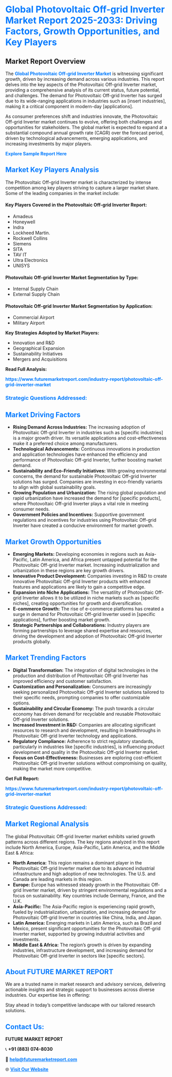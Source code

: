 <h1 style="color: #007BFF;">Global Photovoltaic Off-grid Inverter Market Report 2025-2033: Driving Factors, Growth Opportunities, and Key Players</h1>

<section id="overview">
<h2>Market Report Overview</h2>
<p>The <a href="https://www.futuremarketreport.com/industry-report/photovoltaic-off-grid-inverter-market" style="color: #007BFF; text-decoration: none;"><strong>Global Photovoltaic Off-grid Inverter Market</strong></a> is witnessing significant growth, driven by increasing demand across various industries. This report delves into the key aspects of the Photovoltaic Off-grid Inverter market, providing a comprehensive analysis of its current status, future potential, and challenges. The demand for Photovoltaic Off-grid Inverter has surged due to its wide-ranging applications in industries such as [insert industries], making it a critical component in modern-day [applications].</p>
<p>As consumer preferences shift and industries innovate, the Photovoltaic Off-grid Inverter market continues to evolve, offering both challenges and opportunities for stakeholders. The global market is expected to expand at a substantial compound annual growth rate (CAGR) over the forecast period, driven by technological advancements, emerging applications, and increasing investments by major players.</p>
</section>

<section id="overview">
<p><a href="https://www.futuremarketreport.com/request-sample/reportId=35138" style="color: #007BFF; text-decoration: none;"><strong>Explore Sample Report Here</strong></a></p>
</section>

<section id="key-players">
<h2 style="color: #007BFF;">Market Key Players Analysis</h2>
<p>The Photovoltaic Off-grid Inverter market is characterized by intense competition among key players striving to capture a larger market share. Some of the leading companies in the market include:</p>
<h4>Key Players Covered in the Photovoltaic Off-grid Inverter Report:</h4>
<ul><li>Amadeus</li><li>Honeywell</li><li>Indra</li><li>Lockheed Martin.</li><li>Rockwell Collins</li><li>Siemens</li><li>SITA</li><li>TAV IT</li><li>Ultra Electronics</li><li>UNISYS</li></ul>
<h4>Photovoltaic Off-grid Inverter Market Segmentation by Type:</h4>
<ul><li>Internal Supply Chain</li><li>External Supply Chain</li></ul>

<h4>Photovoltaic Off-grid Inverter Market Segmentation by Application:</h4>
<ul><li>Commercial Airport</li><li>Military Airport</li></ul>
<p><strong>Key Strategies Adopted by Market Players:</strong></p>
<ul>
<li>Innovation and R&D</li>
<li>Geographical Expansion</li>
<li>Sustainability Initiatives</li>
<li>Mergers and Acquisitions</li>
</ul>
</section>

<section>
<p><strong>Read Full Analysis: </strong></p><a href="https://www.futuremarketreport.com/industry-report/photovoltaic-off-grid-inverter-market" style="color: #007BFF; text-decoration: none;"><strong>https://www.futuremarketreport.com/industry-report/photovoltaic-off-grid-inverter-market</strong></a>
<h3 style="color: #007BFF;">Strategic Questions Addressed:</h3>
</section>

<section id="driving-factors">
<h2 style="color: #007BFF;">Market Driving Factors</h2>
<ul>
<li><strong>Rising Demand Across Industries:</strong> The increasing adoption of Photovoltaic Off-grid Inverter in industries such as [specific industries] is a major growth driver. Its versatile applications and cost-effectiveness make it a preferred choice among manufacturers.</li>
<li><strong>Technological Advancements:</strong> Continuous innovations in production and application technologies have enhanced the efficiency and performance of Photovoltaic Off-grid Inverter, further boosting market demand.</li>
<li><strong>Sustainability and Eco-Friendly Initiatives:</strong> With growing environmental concerns, the demand for sustainable Photovoltaic Off-grid Inverter solutions has surged. Companies are investing in eco-friendly variants to align with global sustainability goals.</li>
<li><strong>Growing Population and Urbanization:</strong> The rising global population and rapid urbanization have increased the demand for [specific products], where Photovoltaic Off-grid Inverter plays a vital role in meeting consumer needs.</li>
<li><strong>Government Policies and Incentives:</strong> Supportive government regulations and incentives for industries using Photovoltaic Off-grid Inverter have created a conducive environment for market growth.</li>
</ul>
</section>

<section id="growth-opportunities">
<h2 style="color: #007BFF;">Market Growth Opportunities</h2>
<ul>
<li><strong>Emerging Markets:</strong> Developing economies in regions such as Asia-Pacific, Latin America, and Africa present untapped potential for the Photovoltaic Off-grid Inverter market. Increasing industrialization and urbanization in these regions are key growth drivers.</li>
<li><strong>Innovative Product Development:</strong> Companies investing in R&D to create innovative Photovoltaic Off-grid Inverter products with enhanced features and applications are likely to gain a competitive edge.</li>
<li><strong>Expansion into Niche Applications:</strong> The versatility of Photovoltaic Off-grid Inverter allows it to be utilized in niche markets such as [specific niches], creating opportunities for growth and diversification.</li>
<li><strong>E-commerce Growth:</strong> The rise of e-commerce platforms has created a surge in demand for Photovoltaic Off-grid Inverter used in [specific applications], further boosting market growth.</li>
<li><strong>Strategic Partnerships and Collaborations:</strong> Industry players are forming partnerships to leverage shared expertise and resources, driving the development and adoption of Photovoltaic Off-grid Inverter products globally.</li>
</ul>
</section>

<section id="trending-factors">
<h2 style="color: #007BFF;">Market Trending Factors</h2>
<ul>
<li><strong>Digital Transformation:</strong> The integration of digital technologies in the production and distribution of Photovoltaic Off-grid Inverter has improved efficiency and customer satisfaction.</li>
<li><strong>Customization and Personalization:</strong> Consumers are increasingly seeking personalized Photovoltaic Off-grid Inverter solutions tailored to their specific needs, prompting companies to offer customizable options.</li>
<li><strong>Sustainability and Circular Economy:</strong> The push towards a circular economy has driven demand for recyclable and reusable Photovoltaic Off-grid Inverter solutions.</li>
<li><strong>Increased Investment in R&D:</strong> Companies are allocating significant resources to research and development, resulting in breakthroughs in Photovoltaic Off-grid Inverter technology and applications.</li>
<li><strong>Regulatory Compliance:</strong> Adherence to strict regulatory standards, particularly in industries like [specific industries], is influencing product development and quality in the Photovoltaic Off-grid Inverter market.</li>
<li><strong>Focus on Cost-Effectiveness:</strong> Businesses are exploring cost-efficient Photovoltaic Off-grid Inverter solutions without compromising on quality, making the market more competitive.</li>
</ul>
</section>

<section>
<p><strong>Get Full Report: </strong></p><a href="https://www.futuremarketreport.com/industry-report/photovoltaic-off-grid-inverter-market" style="color: #007BFF; text-decoration: none;"><strong>https://www.futuremarketreport.com/industry-report/photovoltaic-off-grid-inverter-market</strong></a>
<h3 style="color: #007BFF;">Strategic Questions Addressed:</h3>
</section>


<section id="regional-analysis">
<h2 style="color: #007BFF;">Market Regional Analysis</h2>
<p>The global Photovoltaic Off-grid Inverter market exhibits varied growth patterns across different regions. The key regions analyzed in this report include North America, Europe, Asia-Pacific, Latin America, and the Middle East & Africa:</p>
<ul>
<li><strong>North America:</strong> This region remains a dominant player in the Photovoltaic Off-grid Inverter market due to its advanced industrial infrastructure and high adoption of new technologies. The U.S. and Canada are leading markets in this region.</li>
<li><strong>Europe:</strong> Europe has witnessed steady growth in the Photovoltaic Off-grid Inverter market, driven by stringent environmental regulations and a focus on sustainability. Key countries include Germany, France, and the U.K.</li>
<li><strong>Asia-Pacific:</strong> The Asia-Pacific region is experiencing rapid growth, fueled by industrialization, urbanization, and increasing demand for Photovoltaic Off-grid Inverter in countries like China, India, and Japan.</li>
<li><strong>Latin America:</strong> Emerging markets in Latin America, such as Brazil and Mexico, present significant opportunities for the Photovoltaic Off-grid Inverter market, supported by growing industrial activities and investments.</li>
<li><strong>Middle East & Africa:</strong> The region’s growth is driven by expanding industries, infrastructure development, and increasing demand for Photovoltaic Off-grid Inverter in sectors like [specific sectors].</li>
</ul>
</section>

<footer>
<h2 style="color: #007BFF;">About FUTURE MARKET REPORT</h2>
<p>We are a trusted name in market research and advisory services, delivering actionable insights and strategic support to businesses across diverse industries. Our expertise lies in offering:</p>

<p>Stay ahead in today’s competitive landscape with our tailored research solutions.</p>

<h2 style="color: #007BFF;">Contact Us:</h2>
<p><strong>FUTURE MARKET REPORT</strong></p>
<p>📞 <strong>+91 (883) 074-8030</strong></p>
<p>📧 <strong><a href="mailto:help@futuremarketreport.com" style="color: #007BFF;">help@futuremarketreport.com</a></strong></p>
<p>🌐 <strong><a href="https://www.futuremarketreport.com/" style="color: #007BFF;">Visit Our Website</a></strong></p>
</footer>